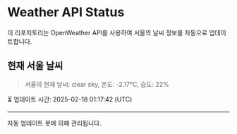 
# Weather API Status

이 리포지토리는 OpenWeather API를 사용하여 서울의 날씨 정보를 자동으로 업데이트합니다.

## 현재 서울 날씨
> 서울의 현재 날씨: clear sky, 온도: -2.17°C, 습도: 22%

⏳ 업데이트 시간: 2025-02-18 01:17:42 (UTC)

---
자동 업데이트 봇에 의해 관리됩니다.
